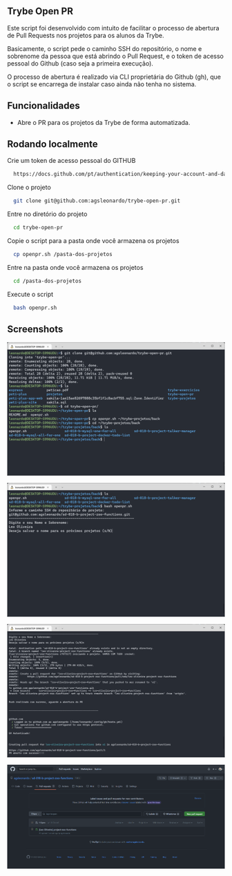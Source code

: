 ## Trybe Open PR
Este script foi desenvolvido com intuito de facilitar o processo de abertura de Pull Requests nos projetos para os alunos da Trybe.

Basicamente, o script pede o caminho SSH do repositório, o nome e sobrenome da pessoa que está abrindo o Pull Request, e o token de acesso pessoal do Github (caso seja a primeira execução).

O processo de abertura é realizado via CLI proprietária do Github (gh), que o script se encarrega de instalar caso ainda não tenha no sistema.
## Funcionalidades

- Abre o PR para os projetos da Trybe de forma automatizada.


## Rodando localmente

Crie um token de acesso pessoal do GITHUB

```bash
  https://docs.github.com/pt/authentication/keeping-your-account-and-data-secure/creating-a-personal-access-token
```
Clone o projeto

```bash
  git clone git@github.com:agsleonardo/trybe-open-pr.git
```

Entre no diretório do projeto

```bash
  cd trybe-open-pr
```

Copie o script para a pasta onde você armazena os projetos

```bash
  cp openpr.sh /pasta-dos-projetos
```
Entre na pasta onde você armazena os projetos

```bash
  cd /pasta-dos-projetos
```
Execute o script

```bash
  bash openpr.sh
```

## Screenshots

![1](assets/screenshots/1.png)

![2](assets/screenshots/2.png)

![3](assets/screenshots/3.png)

![4](assets/screenshots/4.png)



